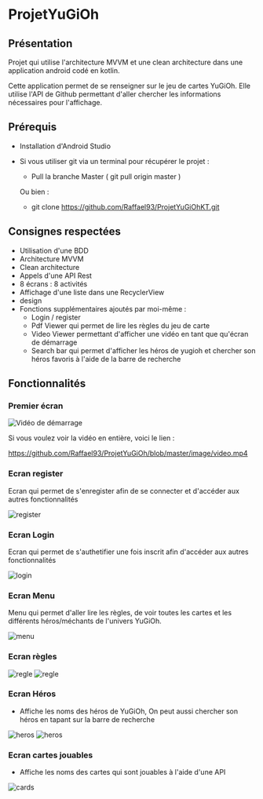 # ProjetYuGiOh
## Présentation
Projet qui utilise l'architecture MVVM et une clean architecture dans une application android codé en kotlin.

Cette application permet de se renseigner sur le jeu de cartes YuGiOh.
Elle utilise l'API de Github permettant d'aller chercher les informations nécessaires pour l'affichage.

## Prérequis
- Installation d'Android Studio
- Si vous utiliser git via un terminal pour récupérer le projet :
    - Pull la branche Master ( git pull origin master )
    
    Ou bien :
    - git clone https://github.com/Raffael93/ProjetYuGiOhKT.git

## Consignes respectées
- Utilisation d'une BDD
- Architecture MVVM
- Clean architecture 
- Appels d'une API Rest
- 8 écrans : 8 activités
- Affichage d'une liste dans une RecyclerView
- design
- Fonctions supplémentaires ajoutés par moi-même :
    - Login / register
    - Pdf Viewer qui permet de lire les règles du jeu de carte
    - Video Viewer permettant d'afficher une vidéo en tant que qu'écran de démarrage
    - Search bar qui permet d'afficher les héros de yugioh et chercher son héros favoris à l'aide de la barre de recherche
    
## Fonctionnalités 

### Premier écran
![Vidéo de démarrage](https://github.com/Raffael93/ProjetYuGiOh/blob/master/image/d%C3%A9but.PNG)

Si vous voulez voir la vidéo en entière, voici le lien : 

https://github.com/Raffael93/ProjetYuGiOh/blob/master/image/video.mp4

### Ecran register
Ecran qui permet de s'enregister afin de se connecter et d'accéder aux autres fonctionnalités

![register](https://github.com/Raffael93/ProjetYuGiOhKT/blob/master/images/register.PNG)

### Ecran Login
Ecran qui permet de s'authetifier une fois inscrit afin d'accéder aux autres fonctionnalités

![login](https://github.com/Raffael93/ProjetYuGiOhKT/blob/master/images/login.PNG)

### Ecran Menu
Menu qui permet d'aller lire les règles, de voir toutes les cartes et les différents héros/méchants de l'univers YuGiOh.

![menu](https://github.com/Raffael93/ProjetYuGiOhKT/blob/master/images/menu.PNG)

### Ecran règles
![regle](https://github.com/Raffael93/ProjetYuGiOh/blob/master/image/regle_debut.PNG)
![regle](https://github.com/Raffael93/ProjetYuGiOh/blob/master/image/regle_scroll.PNG)

### Ecran Héros
- Affiche les noms des héros de YuGiOh, On peut aussi chercher son héros en tapant sur la barre de recherche

![heros](https://github.com/Raffael93/ProjetYuGiOhKT/blob/master/images/search.PNG)
![heros](https://github.com/Raffael93/ProjetYuGiOhKT/blob/master/images/search2.PNG)

### Ecran cartes jouables
- Affiche les noms des cartes qui sont jouables à l'aide d'une API

![cards](https://github.com/Raffael93/ProjetYuGiOhKT/blob/master/images/allCards.PNG)

